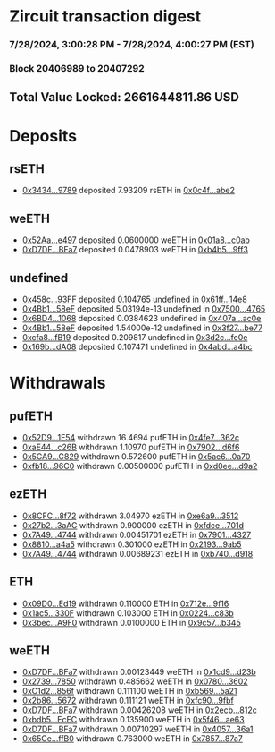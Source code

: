 # Zircuit transaction digest
### 7/28/2024, 3:00:28 PM - 7/28/2024, 4:00:27 PM (EST)
### Block 20406989 to 20407292

## Total Value Locked: 2661644811.86 USD

# Deposits
## rsETH
- [0x3434...9789](https://etherscan.io/address/0x34349c5569e7B846c3558961552D2202760A9789) deposited 7.93209 rsETH in [0x0c4f...abe2](https://etherscan.io/tx/0x34349c5569e7B846c3558961552D2202760A9789)
## weETH
- [0x52Aa...e497](https://etherscan.io/address/0x52Aa899454998Be5b000Ad077a46Bbe360F4e497) deposited 0.0600000 weETH in [0x01a8...c0ab](https://etherscan.io/tx/0x52Aa899454998Be5b000Ad077a46Bbe360F4e497)
- [0xD7DF...BFa7](https://etherscan.io/address/0xD7DF7E085214743530afF339aFC420c7c720BFa7) deposited 0.0478903 weETH in [0xb4b5...9ff3](https://etherscan.io/tx/0xD7DF7E085214743530afF339aFC420c7c720BFa7)
## undefined
- [0x458c...93FF](https://etherscan.io/address/0x458ccb954e1451C2aD5464A857B52B2DDeD993FF) deposited 0.104765 undefined in [0x61ff...14e8](https://etherscan.io/tx/0x458ccb954e1451C2aD5464A857B52B2DDeD993FF)
- [0x4Bb1...58eF](https://etherscan.io/address/0x4Bb12cC382E36B4b6faF7BDcA7708969Aed258eF) deposited 5.03194e-13 undefined in [0x7500...4765](https://etherscan.io/tx/0x4Bb12cC382E36B4b6faF7BDcA7708969Aed258eF)
- [0x6BD4...1068](https://etherscan.io/address/0x6BD4eaa68D7c77036032C514a63B6df00F391068) deposited 0.0384623 undefined in [0x407a...ac0e](https://etherscan.io/tx/0x6BD4eaa68D7c77036032C514a63B6df00F391068)
- [0x4Bb1...58eF](https://etherscan.io/address/0x4Bb12cC382E36B4b6faF7BDcA7708969Aed258eF) deposited 1.54000e-12 undefined in [0x3f27...be77](https://etherscan.io/tx/0x4Bb12cC382E36B4b6faF7BDcA7708969Aed258eF)
- [0xcfa8...fB19](https://etherscan.io/address/0xcfa8Bb590e882070Fa9D64d6680ACD98409FfB19) deposited 0.209817 undefined in [0x3d2c...fe0e](https://etherscan.io/tx/0xcfa8Bb590e882070Fa9D64d6680ACD98409FfB19)
- [0x169b...dA08](https://etherscan.io/address/0x169bc6f10cC441f2C0f0B9ca95e5ce3A94D8dA08) deposited 0.107471 undefined in [0x4abd...a4bc](https://etherscan.io/tx/0x169bc6f10cC441f2C0f0B9ca95e5ce3A94D8dA08)
# Withdrawals
## pufETH
- [0x52D9...1E54](https://etherscan.io/address/0x52D9A78afbAb0c9C20Ca2B1A50C727a8065f1E54) withdrawn 16.4694 pufETH in [0x4fe7...362c](https://etherscan.io/tx/0x52D9A78afbAb0c9C20Ca2B1A50C727a8065f1E54)
- [0xaE44...c26B](https://etherscan.io/address/0xaE44eF615708134B1Df5A740319B772eBb28c26B) withdrawn 1.10970 pufETH in [0x7902...d6f6](https://etherscan.io/tx/0xaE44eF615708134B1Df5A740319B772eBb28c26B)
- [0x5CA9...C829](https://etherscan.io/address/0x5CA9A85dd73c92DC294F78876FD51C1aE21bC829) withdrawn 0.572600 pufETH in [0x5ae6...0a70](https://etherscan.io/tx/0x5CA9A85dd73c92DC294F78876FD51C1aE21bC829)
- [0xfb18...96C0](https://etherscan.io/address/0xfb1853cdA904f7eEBd6f1031aaCF194F1dB796C0) withdrawn 0.00500000 pufETH in [0xd0ee...d9a2](https://etherscan.io/tx/0xfb1853cdA904f7eEBd6f1031aaCF194F1dB796C0)
## ezETH
- [0x8CFC...8f72](https://etherscan.io/address/0x8CFCe5F7Eb9c7e10057393Ed3C0A2E93b6fB8f72) withdrawn 3.04970 ezETH in [0xe6a9...3512](https://etherscan.io/tx/0x8CFCe5F7Eb9c7e10057393Ed3C0A2E93b6fB8f72)
- [0x27b2...3aAC](https://etherscan.io/address/0x27b23C1B365AD7bCD52FF1D05D3f96F8c81a3aAC) withdrawn 0.900000 ezETH in [0xfdce...701d](https://etherscan.io/tx/0x27b23C1B365AD7bCD52FF1D05D3f96F8c81a3aAC)
- [0x7A49...4744](https://etherscan.io/address/0x7A493Be5c2ce014cD049Bf178a1ac0Db1B434744) withdrawn 0.00451701 ezETH in [0x7901...4327](https://etherscan.io/tx/0x7A493Be5c2ce014cD049Bf178a1ac0Db1B434744)
- [0x8810...a4a5](https://etherscan.io/address/0x881057Ff08Da8464d044BB839Bd914daFF95a4a5) withdrawn 0.301000 ezETH in [0x2193...9ab5](https://etherscan.io/tx/0x881057Ff08Da8464d044BB839Bd914daFF95a4a5)
- [0x7A49...4744](https://etherscan.io/address/0x7A493Be5c2ce014cD049Bf178a1ac0Db1B434744) withdrawn 0.00689231 ezETH in [0xb740...d918](https://etherscan.io/tx/0x7A493Be5c2ce014cD049Bf178a1ac0Db1B434744)
## ETH
- [0x09D0...Ed19](https://etherscan.io/address/0x09D0d0666dCE3ce7941a3f776656777F7FcBEd19) withdrawn 0.110000 ETH in [0x712e...9f16](https://etherscan.io/tx/0x09D0d0666dCE3ce7941a3f776656777F7FcBEd19)
- [0x1ac5...330F](https://etherscan.io/address/0x1ac547Bd30928c0E4054Cf23E8732Bf1FdDe330F) withdrawn 0.103000 ETH in [0x0224...c83b](https://etherscan.io/tx/0x1ac547Bd30928c0E4054Cf23E8732Bf1FdDe330F)
- [0x3bec...A9F0](https://etherscan.io/address/0x3bec12Eb3c84174212E1DE471D3f58B5eF63A9F0) withdrawn 0.0100000 ETH in [0x9c57...b345](https://etherscan.io/tx/0x3bec12Eb3c84174212E1DE471D3f58B5eF63A9F0)
## weETH
- [0xD7DF...BFa7](https://etherscan.io/address/0xD7DF7E085214743530afF339aFC420c7c720BFa7) withdrawn 0.00123449 weETH in [0x1cd9...d23b](https://etherscan.io/tx/0xD7DF7E085214743530afF339aFC420c7c720BFa7)
- [0x2739...7850](https://etherscan.io/address/0x2739BBed32A6E5e31375FED0A5806c63F82F7850) withdrawn 0.485662 weETH in [0x0780...3602](https://etherscan.io/tx/0x2739BBed32A6E5e31375FED0A5806c63F82F7850)
- [0xC1d2...856f](https://etherscan.io/address/0xC1d2691Fd2338E7459c6e37727859CEF0585856f) withdrawn 0.111100 weETH in [0xb569...5a21](https://etherscan.io/tx/0xC1d2691Fd2338E7459c6e37727859CEF0585856f)
- [0x2b86...5672](https://etherscan.io/address/0x2b86febef6A1d218972fe4dC29D04fB2ff8c5672) withdrawn 0.111121 weETH in [0xfc90...9fbf](https://etherscan.io/tx/0x2b86febef6A1d218972fe4dC29D04fB2ff8c5672)
- [0xD7DF...BFa7](https://etherscan.io/address/0xD7DF7E085214743530afF339aFC420c7c720BFa7) withdrawn 0.00426208 weETH in [0x2ecb...812c](https://etherscan.io/tx/0xD7DF7E085214743530afF339aFC420c7c720BFa7)
- [0xbdb5...EcEC](https://etherscan.io/address/0xbdb548345e01e50E666DeE3dc8de13a3Ad5fEcEC) withdrawn 0.135900 weETH in [0x5f46...ae63](https://etherscan.io/tx/0xbdb548345e01e50E666DeE3dc8de13a3Ad5fEcEC)
- [0xD7DF...BFa7](https://etherscan.io/address/0xD7DF7E085214743530afF339aFC420c7c720BFa7) withdrawn 0.00710297 weETH in [0x4057...36a1](https://etherscan.io/tx/0xD7DF7E085214743530afF339aFC420c7c720BFa7)
- [0x65Ce...ffB0](https://etherscan.io/address/0x65Ce6Eb73eff125cc33D6A5D6fB3Ca4a9644ffB0) withdrawn 0.763000 weETH in [0x7857...87a7](https://etherscan.io/tx/0x65Ce6Eb73eff125cc33D6A5D6fB3Ca4a9644ffB0)
